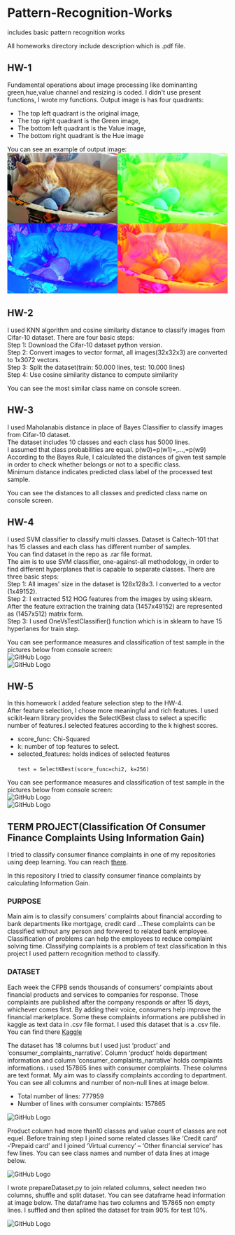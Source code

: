 # Pattern-Recognition-Works
includes basic pattern recognition works

All homeworks directory include description which is .pdf file.

## HW-1 
Fundamental operations about image processing like dominanting green,hue,value channel  and resizing is coded. I didn't use present functions, I wrote my functions. Output image is has four quadrants:  <br>
 - The top left quadrant is the original image,<br>
 - The top right quadrant is the Green image, <br>
 - The bottom left quadrant is the Value image,<br>
 - The bottom right quadrant is the Hue image<br>
 
 You can see an example of output image: <br>
 ![GitHub Logo](https://github.com/nursultanbolel/Pattern-Recognition-Homeworks/blob/master/HW-1/savedCatImage.jpg)
 
## HW-2
I used KNN algorithm and cosine similarity distance to classify images from Cifar-10 dataset. There are four basic steps:<br>
Step 1: Download the Cifar-10 dataset python version.<br>
Step 2: Convert images to vector format, all images(32x32x3) are converted to 1x3072 vectors.<br>
Step 3: Split the dataset(train: 50.000 lines, test: 10.000 lines)<br>
Step 4: Use cosine similarity distance to compute similarity

You can see the most similar class name on console screen.

## HW-3
I used Maholanabis distance in place of Bayes Classifier to classify images from Cifar-10 dataset.<br>
The dataset includes 10 classes and each class has 5000 lines.<br>
I assumed that class probabilities are equal. p(w0)=p(w1)=,...,=p(w9) <br> 
According to the Bayes Rule, I calculated the distances of given test sample in order to check whether belongs or not to a specific class. <br>
Minimum distance indicates predicted class label of the processed test sample. <br>

You can see the distances to all classes and predicted class name on console screen.

## HW-4
I used SVM classifier to classify multi classes. Dataset is Caltech-101 that has 15 classes and each class has different number of samples. <br>
You can find dataset in the repo as .rar file format. <br>
The aim is to use SVM classifier, one-against-all methodology, in order to find different hyperplanes that is capable to separate classes. There are three basic steps: <br>
Step 1: All images' size in the dataset is 128x128x3. I converted to a vector (1x49152). <br>
Step 2: I extracted 512 HOG features from the images by using sklearn. After the feature extraction the training data (1457x49152) are represented as (1457x512) matrix form. <br>
Step 3: I used OneVsTestClassifier() function which is in sklearn to have 15 hyperlanes for train step.<br>

You can see performance measures and classification of test sample in the pictures below from console screen:  
![GitHub Logo](https://github.com/nursultanbolel/Pattern-Recognition-Works/blob/master/HW-4/performance_measures.JPG) <br>
![GitHub Logo](https://github.com/nursultanbolel/Pattern-Recognition-Works/blob/master/HW-4/test_sample.JPG) <br>

## HW-5
In this homework I added feature selection step to the HW-4. <br>
After feature selection, I chose more meaningful and rich features. I used scikit-learn library provides the SelectKBest class to select a specific number of features.I selected features according to the k highest scores. 
* score_func: Chi-Squared
* k: number of top features to select.
* selected_features: holds indices of selected features <br>
<code> test = SelectKBest(score_func=chi2, k=256) </code>

You can see performance measures and classification of test sample in the pictures below from console screen:  
![GitHub Logo](https://github.com/nursultanbolel/Pattern-Recognition-Works/blob/master/HW-5/performance_measures.JPG) <br>
![GitHub Logo](https://github.com/nursultanbolel/Pattern-Recognition-Works/blob/master/HW-5/test_sample.JPG) <br>

## TERM PROJECT(Classification Of Consumer Finance Complaints Using Information Gain)
I tried to classify consumer finance complaints in one of my repositories using deep learning. You can reach [there](https://github.com/nursultanbolel/Classification-Of-Consumer-Finance-Complaints). <br>

In this repository I tried to classify consumer finance complaints by calculating Information Gain. <br>

### PURPOSE
Main aim is to classify consumers’ complaints about financial according to bank departments like mortgage, credit card …These complaints can be classified without any person and forwered to related bank employee. Classification of problems can help the employees to reduce complaint solving time. Classifying complaints is a problem of text classification In this project I used pattern recognition method to classify. <br>

### DATASET
Each week the CFPB sends thousands of consumers’ complaints about financial products and services to companies for response. Those complaints are published after the company responds or after 15 days, whichever comes first. By adding their voice, consumers help improve the financial marketplace. Some these complaints informations are published in kaggle as text data in .csv file format. I used this dataset that is a .csv file. You can find there [Kaggle](https://www.kaggle.com/cfpb/us-consumer-finance-complaints) <br>

The dataset has 18 columns but I used just ‘product’ and ‘consumer_complaints_narrative’. Column ‘product’ holds department information and column ‘consumer_complaints_narrative’ holds complaints informations. ı used 157865 lines with consumer complaints. These columns are text format. My aim was to classify complaints according to department. You can see all columns and number of non-null lines at image below. <br>

- Total number of lines: 777959
- Number of lines with consumer complaints: 157865

![GitHub Logo](https://github.com/nursultanbolel/Pattern-Recognition-Works/blob/master/TermProject/images/dataFrame_information.png) <br>

Product column had more than10 classes and value count of classes are not equel. Before training step I joined some related classes like ‘Credit card’ -‘Prepaid card’ and I joined ‘Virtual currency’ – ‘Other financial service’ has few lines. You can see class names and number of data lines at image below. <br>

![GitHub Logo](https://github.com/nursultanbolel/Pattern-Recognition-Works/blob/master/TermProject/images/product_value_count.png) <br>

I wrote prepareDataset.py to join related columns, select needen two columns, shuffle and split dataset. You can see dataframe head information at image below. The dataframe has two columns and 157865 non empty lines. I suffled and then splited the dataset for train 90% for test 10%.

![GitHub Logo](https://github.com/nursultanbolel/Pattern-Recognition-Works/blob/master/TermProject/images/product_value_count.png) <br>


